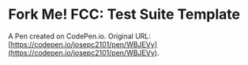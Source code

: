 # Fork Me! FCC: Test Suite Template

A Pen created on CodePen.io. Original URL: [https://codepen.io/josepc2101/pen/WBJEVy](https://codepen.io/josepc2101/pen/WBJEVy).


